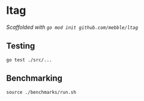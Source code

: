 # ltag

_Scaffolded with `go mod init github.com/mebble/ltag`_

## Testing

```
go test ./src/...
```

## Benchmarking

```
source ./benchmarks/run.sh
```
